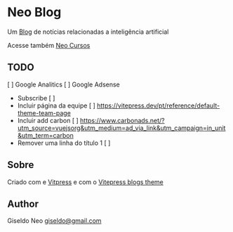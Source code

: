 # Neo Blog

Um [Blog](https://giseldo.github.io/blog/) de notícias relacionadas a inteligência artificial

Acesse também [Neo Cursos](https://giseldo.github.io/cursos/)

## TODO

[ ] Google Analitics 
[ ] Google Adsense 
- Subscribe [ ]
- Incluir página da equipe [ ] https://vitepress.dev/pt/reference/default-theme-team-page
- Incluir add carbon [ ] https://www.carbonads.net/?utm_source=vuejsorg&utm_medium=ad_via_link&utm_campaign=in_unit&utm_term=carbon
- Remover uma linha do título 1 [ ]

## Sobre

Criado com e [Vitpress](https://vitepress.dev/) e com o [Vitepress blogs theme](https://chunge16.github.io/vitepress-blogs-theme/)

## Author 

Giseldo Neo
giseldo@gmail.com
